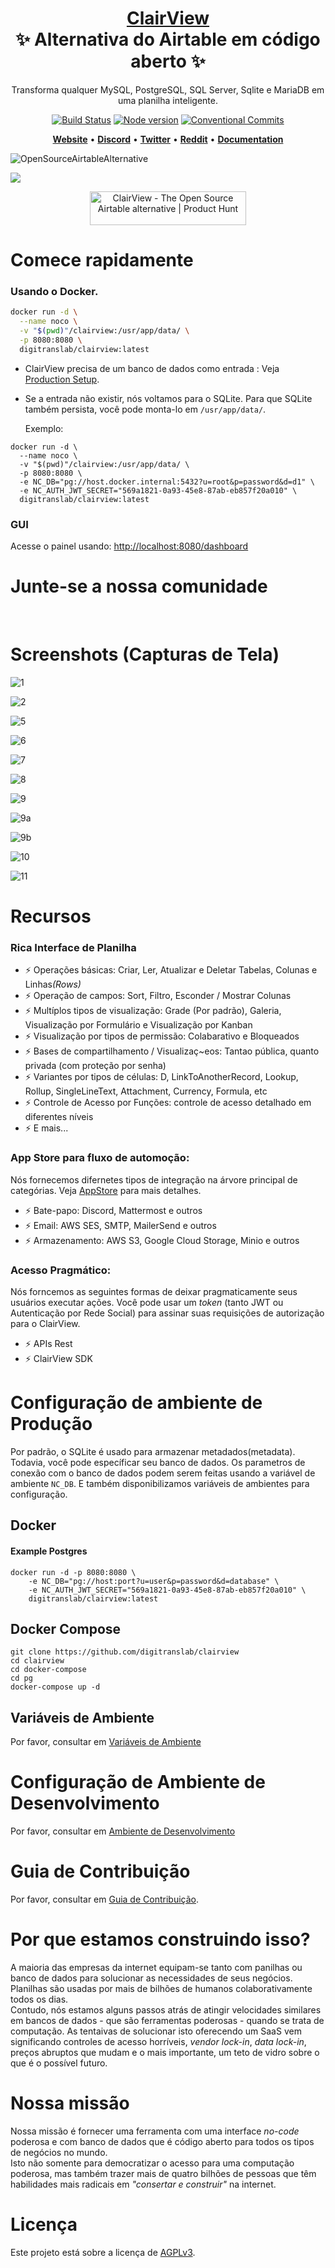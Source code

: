 <h1 align="center" style="border-bottom: none">
    <b>
        <a href="https://www.clairview.com">ClairView </a><br>
    </b>
      ✨ Alternativa do Airtable em código aberto ✨ 
    <br>
</h1>
<p align="center">
Transforma qualquer MySQL, PostgreSQL, SQL Server, Sqlite e MariaDB em uma planilha inteligente. 
</p>
<div align="center">
 
[![Build Status](https://travis-ci.org/dwyl/esta.svg?branch=master)](https://travis-ci.com/github/digitranslab/clairview) 
[![Node version](https://img.shields.io/badge/node-%3E%3D%2014.18.0-brightgreen)](http://nodejs.org/download/)
[![Conventional Commits](https://img.shields.io/badge/Conventional%20Commits-1.0.0-green.svg)](https://conventionalcommits.org)

</div>

<p align="center">
    <a href="http://www.clairview.com"><b>Website</b></a> •
    <a href="https://discord.gg/5RgZmkW"><b>Discord</b></a> •
    <a href="https://twitter.com/clairview"><b>Twitter</b></a> •
    <a href="https://www.reddit.com/r/ClairView/"><b>Reddit</b></a> •
    <a href="https://docs.clairview.com/"><b>Documentation</b></a>
</p>

![OpenSourceAirtableAlternative](https://user-images.githubusercontent.com/5435402/133762127-e94da292-a1c3-4458-b09a-02cd5b57be53.png)

<img src="https://static.scarf.sh/a.png?x-pxid=c12a77cc-855e-4602-8a0f-614b2d0da56a" />

<p align="center">
  <a href="https://www.producthunt.com/posts/clairview?utm_source=badge-featured&utm_medium=badge&utm_souce=badge-clairview" target="_blank"><img src="https://api.producthunt.com/widgets/embed-image/v1/featured.svg?post_id=297536&theme=dark" alt="ClairView - The Open Source Airtable alternative | Product Hunt" style="width: 250px; height: 54px;" width="250" height="54" /></a>
</p>

# Comece rapidamente

### Usando o Docker.

```bash
docker run -d \
  --name noco \
  -v "$(pwd)"/clairview:/usr/app/data/ \
  -p 8080:8080 \
  digitranslab/clairview:latest
  ```
- ClairView precisa de um banco de dados como entrada : Veja [Production Setup](https://github.com/digitranslab/clairview/blob/master/README.md#production-setup).
- Se a entrada não existir, nós voltamos para o SQLite. Para que SQLite também persista, você pode monta-lo em `/usr/app/data/`. 

  Exemplo:

```
docker run -d \
  --name noco \
  -v "$(pwd)"/clairview:/usr/app/data/ \
  -p 8080:8080 \
  -e NC_DB="pg://host.docker.internal:5432?u=root&p=password&d=d1" \
  -e NC_AUTH_JWT_SECRET="569a1821-0a93-45e8-87ab-eb857f20a010" \
  digitranslab/clairview:latest
  ```


### GUI

Acesse o painel usando: [http://localhost:8080/dashboard](http://localhost:8080/dashboard)

# Junte-se a nossa comunidade

<a href="https://discord.gg/5RgZmkW">
<img src="https://discordapp.com/api/guilds/661905455894888490/widget.png?style=banner3" alt="">
</a>
<br>
<br>

# Screenshots (Capturas de Tela)

![1](https://user-images.githubusercontent.com/86527202/136070349-cacc406d-9efe-406f-9aa2-1b81564332a7.png)
<br>

![2](https://user-images.githubusercontent.com/86527202/136070360-706a4976-c4c9-4fde-b66c-73b54199799a.png)
<br>

![5](https://user-images.githubusercontent.com/86527202/136070372-08c34b1a-9ecf-4486-b6db-23b2dc135afa.png)
<br>

![6](https://user-images.githubusercontent.com/86527202/136070375-337a5d77-7b97-496d-9634-e8d86014b357.png)
<br>

![7](https://user-images.githubusercontent.com/86527202/136070379-159bb1b7-0f36-46c6-a6ea-b1f8a3cb0568.png)
<br>

![8](https://user-images.githubusercontent.com/86527202/136070385-de1c34b3-0ecd-4127-8706-32fbd8675cb2.png)
<br>

![9](https://user-images.githubusercontent.com/86527202/136070398-24abb3d4-a76f-4c45-979e-9ef93691bc7f.png)
<br>

![9a](https://user-images.githubusercontent.com/86527202/136070405-5809d0c9-9280-4935-8d98-105f37f898a7.png)
<br>

![9b](https://user-images.githubusercontent.com/86527202/136070410-09ae3f18-95d0-40f1-b525-b05f888573ff.png)
<br>

![10](https://user-images.githubusercontent.com/86527202/136070414-0ea0890f-734c-473c-977b-bbf46a812557.png)
<br>

![11](https://user-images.githubusercontent.com/86527202/136070417-7fd60c3b-8dd2-4cdb-a6dd-1eec80e636ac.png)
<br>

# Recursos

### Rica Interface de Planilha

- ⚡ Operações básicas: Criar, Ler, Atualizar e Deletar Tabelas, Colunas e Linhas<i>(Rows)</i>
- ⚡ Operação de campos: Sort, Filtro, Esconder / Mostrar Colunas
- ⚡ Multíplos tipos de visualização: Grade (Por padrão), Galeria, Visualização por Formulário e Visualização por Kanban
- ⚡ Visualização por tipos de permissão: Colabarativo e Bloqueados
- ⚡ Bases de compartilhamento / Visualizaç~eos: Tantao pública, quanto privada (com proteção por senha)
- ⚡ Variantes por tipos de células: D, LinkToAnotherRecord, Lookup, Rollup, SingleLineText, Attachment, Currency, Formula, etc
- ⚡ Controle de Acesso por Funções: controle de acesso detalhado em diferentes níveis
- ⚡ E mais...

### App Store para fluxo de automoção:
Nós fornecemos difernetes tipos de integração na árvore principal de categórias. Veja [AppStore](https://docs.clairview.com/account-settings/oss-specific-details/#app-store) para mais detalhes.

- ⚡ Bate-papo: Discord, Mattermost e outros
- ⚡ Email: AWS SES, SMTP, MailerSend e outros
- ⚡ Armazenamento: AWS S3, Google Cloud Storage, Minio e outros

### Acesso Pragmático:
Nós forncemos as seguintes formas de deixar pragmaticamente seus usuários executar ações. Você pode usar um <i>token</i> (tanto JWT ou Autenticação por Rede Social) para assinar suas requisições de autorização para o ClairView.

- ⚡ APIs Rest
- ⚡ ClairView SDK

# Configuração de ambiente de Produção

Por padrão, o SQLite é usado para armazenar metadados(metadata). Todavia, você pode específicar seu banco de dados. Os parametros de conexão com o banco de dados podem serem feitas usando a variável de ambiente `NC_DB`. E também disponibilizamos variáveis de ambientes para configuração.

## Docker

#### Example Postgres

```
docker run -d -p 8080:8080 \
    -e NC_DB="pg://host:port?u=user&p=password&d=database" \
    -e NC_AUTH_JWT_SECRET="569a1821-0a93-45e8-87ab-eb857f20a010" \
    digitranslab/clairview:latest
```


## Docker Compose

```
git clone https://github.com/digitranslab/clairview
cd clairview
cd docker-compose
cd pg 
docker-compose up -d
```

## Variáveis de Ambiente

Por favor, consultar em [Variáveis de Ambiente](https://docs.clairview.com/getting-started/self-hosted/environment-variables)

# Configuração de Ambiente de Desenvolvimento

Por favor, consultar em [Ambiente de Desenvolvimento](https://docs.clairview.com/engineering/development-setup)

# Guia de Contribuição

Por favor, consultar em [Guia de Contribuição](https://github.com/digitranslab/clairview/blob/master/.github/CONTRIBUTING.md).

# Por que estamos construindo isso?

A maioria das empresas da internet equipam-se tanto com panilhas ou banco de dados para solucionar as necessidades de seus negócios.
Planilhas são usadas por mais de bilhões de humanos colaborativamente todos os dias.<br/> Contudo, nós estamos alguns passos atrás de atingir velocidades similares em bancos de dados - que são ferramentas poderosas - quando se trata de computação.
As tentaivas de solucionar isto oferecendo um SaaS vem significando controles de acesso horríveis, <i>vendor lock-in</i>, <i>data lock-in</i>, preços abruptos que mudam e o mais importante, um teto de vidro sobre o que é o possível futuro.

# Nossa missão

Nossa missão é fornecer uma ferramenta com uma interface <i>no-code</i> poderosa e com banco de dados que é código aberto para todos os tipos de negócios no mundo.<br/>
Isto não somente para democratizar o acesso para uma computação poderosa, mas também trazer mais de quatro bilhões de pessoas que têm habilidades mais radicais em <i>"consertar e construir"</i> na internet.

# Licença

Este projeto está sobre a licença de [AGPLv3](https://github.com/digitranslab/clairview/blob/develop/LICENSE).